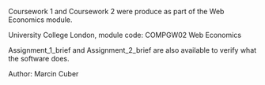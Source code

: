 Coursework 1 and Coursework 2 were produce as part of the Web Economics module. 

 
University College London, module code: COMPGW02 Web Economics



Assignment_1_brief and Assignment_2_brief are also available to verify what the software does.


Author: Marcin Cuber